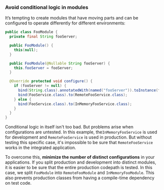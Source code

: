 ### Avoid conditional logic in modules
It’s tempting to create modules that have moving parts and can be configured to operate differently for different environments:
```java
public class FooModule {
  private final String fooServer;

  public FooModule() {
    this(null);
  }

  public FooModule(@Nullable String fooServer) {
    this.fooServer = fooServer;
  }

  @Override protected void configure() {
    if (fooServer != null) {
      bind(String.class).annotatedWith(named("fooServer")).toInstance(fooServer);
      bind(FooService.class).to(RemoteFooService.class);
    } else {
      bind(FooService.class).to(InMemoryFooService.class);
    }
  }
}
```
Conditional logic in itself isn't too bad. But problems arise when configurations are untested. In this example, the`InMemoryFooService` is used for development and `RemoteFooService` is used in production. But without testing this specific case, it's impossible to be sure that `RemoteFooService` works in the integrated application.

To overcome this, **minimize the number of distinct configurations** in your applications. If you split production and development into distinct modules, it is easier to be sure that the entire production codepath is tested. In this case, we split `FooModule` into `RemoteFooModule` and `InMemoryFooModule`. This also prevents production classes from having a compile-time dependency on test code.